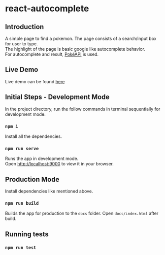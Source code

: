 # react-autocomplete

## Introduction 
A simple page to find a pokemon. The page consists of a search/input box for user to type. \
The highlight of the page is basic google like autocomplete behavior. \
For autocomplete and result, [PokéAPI](https://pokeapi.co/) is used.

## Live Demo
Live demo can be found [here](https://jsnxyz.github.io/react-autocomplete/)

## Initial Steps - Development Mode

In the project directory, run the follow commands in terminal sequentially for development mode.

### `npm i`

Install all the dependencies.

### `npm run serve`

Runs the app in development mode. \
Open [http://localhost:9000](http://localhost:9000) to view it in your browser.

## Production Mode

Install dependencies like mentioned above.

### `npm run build`

Builds the app for production to the `docs` folder. Open `docs/index.html` after build.

## Running tests

### `npm run test`